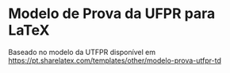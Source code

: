 # Modelo de Prova da UFPR para LaTeX
Baseado no modelo da UTFPR disponível em https://pt.sharelatex.com/templates/other/modelo-prova-utfpr-td
